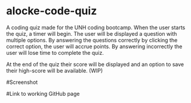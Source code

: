# alocke-code-quiz
A coding quiz made for the UNH coding bootcamp. When the user starts the quiz, a timer will begin. The user will be displayed a question with multiple options. By answering the questions correctly by clicking the correct option, the user will accrue points. By answering incorrectly the user will lose time to complete the quiz. 

At the end of the quiz their score will be displayed and an option to save their high-score will be available. (WIP)

#Screenshot

#Link to working GitHub page

